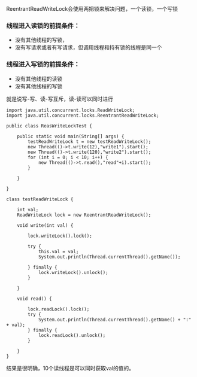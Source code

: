ReentrantReadWriteLock会使用两把锁来解决问题，一个读锁，一个写锁
### 线程进入读锁的前提条件：
- 没有其他线程的写锁，
- 没有写请求或者有写请求，但调用线程和持有锁的线程是同一个
### 线程进入写锁的前提条件：
 - 没有其他线程的读锁
 - 没有其他线程的写锁

就是说写-写、读-写互斥，读-读可以同时进行

```
import java.util.concurrent.locks.ReadWriteLock;
import java.util.concurrent.locks.ReentrantReadWriteLock;

public class ReasWriteLockTest {

    public static void main(String[] args) {
        testReadWriteLock t = new testReadWriteLock();
        new Thread(()->t.write(12),"write1").start();
        new Thread(()->t.write(120),"write2").start();
        for (int i = 0; i < 10; i++) {
            new Thread(()->t.read(),"read"+i).start();
        }

    }

}

class testReadWriteLock {

    int val;
    ReadWriteLock lock = new ReentrantReadWriteLock();

    void write(int val) {

        lock.writeLock().lock();

        try {
            this.val = val;
            System.out.println(Thread.currentThread().getName());

        } finally {
            lock.writeLock().unlock();
        }

    }

    void read() {

        lock.readLock().lock();
        try {
            System.out.println(Thread.currentThread().getName() + ":" + val);
        } finally {
            lock.readLock().unlock();
        }

    }
}

```
结果是很明确，10个读线程是可以同时获取val的值的。